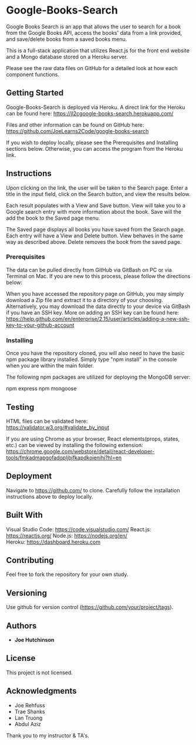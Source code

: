 # Google-Books-Search

Google Books Search is an app that allows the user to search for a book from the Google Books API, access the books' data from a link provided, and save/delete books from a saved books menu.

This is a full-stack application that utilizes React.js for the front end website and a Mongo database stored on a Heroku server.

Please see the raw data files on GitHub for a detailed look at how each component functions.

## Getting Started

Google-Books-Search is deployed via Heroku.  A direct link for the Heroku can be found here:  https://jl2cgoogle-books-search.herokuapp.com/

Files and other information can be found on GitHub here: https://github.com/JoeLearns2Code/google-books-search

If you wish to deploy locally, please see the Prerequisites and Installing sections below.  Otherwise, you can access the program from the Heroku link.

## Instructions

Upon clicking on the link, the user will be taken to the Search page.  Enter a title in the input field, click on the Search button, and view the results below.  

Each result populates with a View and Save button.  View will take you to a Google search entry with more information about the book.  Save will the add the book to the Saved page menu.  

The Saved page displays all books you have saved from the Search page.  Each entry will have a View and Delete button.  View behaves in the same way as described above.  Delete removes the book from the saved page.


### Prerequisites

The data can be pulled directly from GitHub via GitBash on PC or via Terminal on Mac.  If you are new to this process, please follow the directions below:

When you have accessed the repository page on GitHub, you may simply download a Zip file and extract it to a directory of your choosing.  Alternatively, you may download the data directly to your device via GitBash if you have an SSH key.  More on adding an SSH key can be found here: https://help.github.com/en/enterprise/2.15/user/articles/adding-a-new-ssh-key-to-your-github-account


### Installing

Once you have the repository cloned, you will also need to have the basic npm package library installed.  Simply type "npm install" in the console when you are within the main folder.  

The following npm packages are utilized for deploying the MongoDB server:

npm express
npm mongoose


## Testing

HTML files can be validated here: https://validator.w3.org/#validate_by_input

If you are using Chrome as your browser, React elements(props, states, etc.) can be viewed by installing the following extension: https://chrome.google.com/webstore/detail/react-developer-tools/fmkadmapgofadopljbjfkapdkoienihi?hl=en 


## Deployment

Navigate to https://github.com/ to clone.  Carefully follow the installation instructions above to deploy locally.


## Built With

Visual Studio Code: https://code.visualstudio.com/
React.js: https://reactjs.org/
Node.js: https://nodejs.org/en/  
Heroku: https://dashboard.heroku.com 


## Contributing

Feel free to fork the repository for your own study.  


## Versioning

Use github for version control (https://github.com/your/project/tags).


## Authors

* **Joe Hutchinson**

## License

This project is not licensed.

## Acknowledgments

* Joe Rehfuss
* Trae Shanks
* Lan Truong
* Abdul Aziz

Thank you to my instructor & TA's.